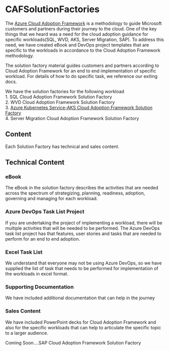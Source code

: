 # CAFSolutionFactories
The [Azure Cloud Adoption Framework](https://azure.microsoft.com/en-us/cloud-adoption-framework) is a methodology to guide Microsoft customers and partners during their journey to the cloud. One of the key things that we heard was a need for the cloud adoption guidance for specific workloads(SQL, WVD, AKS, Server Migration, SAP). To address this need, we have created eBook and DevOps project templates that are specific to the workloads in accordance to the Cloud Adoption Framework methodology. 

The solution factory material guides customers and partners according to Cloud Adoption Framework for an end to end implementation of specific workload. For details of how to do specific task, we reference our exiting docs. 

We have the solution factories for the following workload  
	1. SQL Cloud Adoption Framework Solution Factory  
	2. WVD Cloud Adoption Framework Solution Factory  
	3. [Azure Kubernetes Service-AKS Cloud Adoption Framework Solution Factory](https://github.com/Azure/AKS_CAF_SolutionFactory)  
	4. Server Migration Cloud Adoption Framework Solution Factory  

## Content   
Each Solution Factory has technical and sales content. 

## Technical Content  
### eBook 
The eBook in the solution factory describes the activities that are needed across the spectrum of strategizing, planning, readiness, adoption, governing and managing for each workload. 

### Azure DevOps Task List Project   
If you are undertaking the project of implementing a workload, there will be multiple activities that will be needed to be performed. 
The Azure DevOps task list project has that features, user stories and tasks that are needed to perform for an end to end adoption.  

### Excel Task List  
We understand that everyone may not be using Azure DevOps, so we have supplied the list of task that needs to be performed for implementation of the workloads in excel format.
 
### Supporting Documentation     
We have included additional documentation that can help in the journey


### Sales Content
We have included PowerPoint decks for Cloud Adoption Framework and also for the specific workloads that can help to articulate the specific topic to a larger audience.  



Coming Soon….SAP Cloud Adoption Framework Solution Factory
